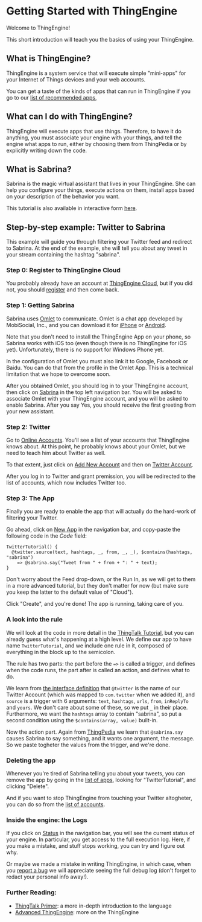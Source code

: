 # Getting Started with ThingEngine

Welcome to ThingEngine!

This short introduction will teach you the basics of using your ThingEngine.

## What is ThingEngine?

ThingEngine is a system service that will execute simple "mini-apps" for
your Internet of Things devices and your web accounts.

You can get a taste of the kinds of apps that can run in ThingEngine if
you go to our [list of recommended apps](https://thingengine.stanford.edu/thingpedia/apps),

## What can I do with ThingEngine?

ThingEngine will execute apps that use things. Therefore, to have it do anything,
you must associate your engine with your things, and tell the engine what apps
to run, either by choosing them from ThingPedia or by explicitly writing down
the code.

## What is Sabrina?

Sabrina is the magic virtual assistant that lives in your ThingEngine. She can
help you configure your things, execute actions on them, install apps based on
your description of the behavior you want.

This tutorial is also available in interactive form
[here](https://thingengine.stanford.edu/tutorial/1).

## Step-by-step example: Twitter to Sabrina

This example will guide you through filtering your Twitter feed and redirect
to Sabrina. At the end of the example, she will tell you about any tweet in your
stream containing the hashtag "sabrina".

### Step 0: Register to ThingEngine Cloud

You probably already have an account at
[ThingEngine Cloud](https://thingengine.stanford.edu), but if you did
not, you should
[register](https://thingengine.stanford.edu/user/register) and then
come back.

### Step 1: Getting Sabrina

Sabrina uses [Omlet](http://omlet.me) to communicate. Omlet is a chat
app developed by MobiSocial, Inc., and you can download it for
[iPhone](https://itunes.apple.com/us/app/omlet/id682042134?ls=1&mt=8)
or
[Android](https://play.google.com/store/apps/details?id=mobisocial.omlet).

Note that you don't need to install the ThingEngine App on your phone, so
Sabrina works with iOS too (even though there is no ThingEngine for iOS yet).
Unfortunately, there is no support for Windows Phone yet.

In the configuration of Omlet you must also link it to Google, Facebook or
Baidu. You can do that from the profile in the Omlet App. This is a technical
limitation that we hope to overcome soon.

After you obtained Omlet, you should log in to your ThingEngine account, then
click on [Sabrina](https://thingengine.stanford.edu/assistant) in the top left
navigation bar. You will be asked to associate Omlet with your ThingEngine account,
and you will be asked to enable Sabrina. After you say Yes, you should receive
the first greeting from your new assistant.

### Step 2: Twitter

Go to [Online Accounts](https://thingengine.stanford.edu/devices?class=online).
You'll see a list of your accounts that ThingEngine knows about. At this point,
he probably knows about your Omlet, but we need to teach him about Twitter as well.

To that extent, just click on
[Add New Account](https://thingengine.stanford.edu/devices/create?class=online)
and then on
[Twitter Account](https://thingengine.stanford.edu/devices/oauth2/com.twitter).

After you log in to Twitter and grant premission, you will be redirected to the
list of accounts, which now includes Twitter too.

### Step 3: The App

Finally you are ready to enable the app that will actually do the hard-work
of filtering your Twitter.

Go ahead, click on [New App](https://thingengine.stanford.edu/apps/create) in
the navigation bar, and copy-paste the following code in the _Code_ field:

    TwitterTutorial() {
      @twitter.source(text, hashtags, _, from, _, _), $contains(hashtags, "sabrina")
        => @sabrina.say("Tweet from " + from + ": " + text);
    }

Don't worry about the Feed drop-down, or the Run In, as we will get to them
in a more advanced tutorial, but they don't matter for now (but make sure you keep
the latter to the default value of "Cloud").

Click "Create", and you're done! The app is running, taking care of you.

### A look into the rule

We will look at the code in more detail in the [ThingTalk Tutorial](/doc/thingtalk.md),
but you can already guess what's happening at a high level. We define our app
to have name `TwitterTutorial`, and we include one rule in it, composed of everything
in the block up to the semicolon.

The rule has two parts: the part before the `=>` is called a trigger, and defines
when the code runs, the part after is called an action, and defines what to do.

We learn from
[the interface definition](https://thingengine.stanford.edu/thingpedia/devices/by-id/com.twitter)
that `@twitter` is the name of our Twitter Account (which was mapped
to `com.twitter` when we added it), and `source` is a trigger with 6
arguments: `text`, `hashtags`, `urls`, `from`, `inReplyTo` and
`yours`. We don't care about some of these, so we put `_` in their
place. Furthermore, we want the `hashtags` array to contain "sabrina",
so put a second condition using the `$contains(array, value)`
built-in.

Now the action part. Again from
[ThingPedia](http://www.thingpedia.org/devices/by-id/org.thingpedia.builtin.sabrina)
we learn that `@sabrina.say` causes Sabrina to say something, and it wants one
argument, the message. So we paste togheter the values from the trigger, and we're
done.

### Deleting the app

Whenever you're tired of Sabrina telling you about your tweets, you can remove the
app by going in the [list of apps](https://thingengine.stanford.edu/apps), looking
for "TwitterTutorial", and clicking "Delete".

And if you want to stop ThingEngine from touching your Twitter
altogheter, you can do so from the
[list of accounts](https://thingengine.stanford.edu/devices?class=online).

### Inside the engine: the Logs

If you click on [Status](https://thingengine.stanford.edu/status) in the navigation
bar, you will see the current status of your engine. In particular, you get access
to the full execution log.
Here, if you make a mistake, and stuff stops working, you can try and figure out why.

Or maybe we made a mistake in writing ThingEngine, in which case, when you
[report a bug](https://github.com/Stanford-IoT-Lab/ThingEngine/issues) we will
appreciate seeing the full debug log (don't forget to redact your personal info
away!).

### Further Reading:

* [ThingTalk Primer](/doc/thingtalk.md): a more in-depth introduction to the language
* [Advanced ThingEngine](/doc/advanced.md): more on the ThingEngine
